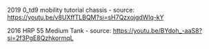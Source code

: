 2019 0_td9 mobility tutorial chassis - source: https://youtu.be/v8UXffTLBQM?si=sH7QzxojgdWlq-kY

2016 HRP 55 Medium Tank - source: https://youtu.be/BYdoh_-aaS8?si=2f3PgE8QzhkormqL
